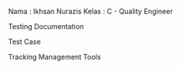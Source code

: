 Nama : Ikhsan Nurazis
Kelas : C - Quality Engineer

Testing Documentation 


Test Case 


Tracking Management Tools
